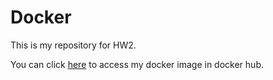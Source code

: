 # Docker
This is my repository for HW2.

You can click [here](https://hub.docker.com/r/anyuanyu/helloworld) to access my docker image in docker hub.

